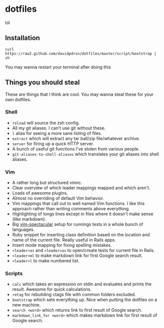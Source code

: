 dotfiles
========

lol

Installation
------------

```shell
curl https://raw2.github.com/davidpdrsn/dotfiles/master/script/bootstrap | sh
```

You may wanna restart your terminal after doing this

Things you should steal
-----------------------

These are things that I think are cool. You may wanna steal these for your own dotfiles.

### Shell

- `reload` will source the zsh config.
- All my git aliases. I can't use git without these.
- `l` alias for seeing a more sane listing of files.
- `extract` which will extract any tar ball/zip file/whatever archive.
- `server` for firing up a quick HTTP server.
- A bunch of useful git functions I've stolen from various people.
- `git-aliases-to-shell-aliases` which translates your git aliases into shell aliases.

### Vim

- A rather long but structured vimrc.
- Clear overview of which leader mappings mapped and which aren't.
- Loads of awesome plugins.
- Almost no overriding of default Vim behavior.
- Vim mappings that call out to well named Vim functions. I like this approach rather than writing comments above everything.
- Highlighting of longs lines except in files where it doesn't make sense (like markdown).
- Big [vim-spectacular](https://github.com/davidpdrsn/vim-spectacular) setup for runnings tests in a whole bunch of languages.
- Ruby snippet for inserting class definition based on the location and name of the current file. Really useful in Rails apps.
- Insert mode mapping for fixing spelling mistakes.
- `<leader>as` and `<leader>av` to open/create tests for current file in Rails.
- `<leader>ml` to make markdown link for first Google search result.
- `<leader>l` to make numbered list.

### Scripts

- `calc` which takes an expression on stdin and evaluates and prints the result. Awesome for quick calculations.
- `retag` for rebuilding ctags file with common folders excluded.
- `bootstrap` which sets everything up. Nice when putting the dotfiles on a new machine.
- `search <word>` which returns link to first result of Google search.
- `markdown_link_for <word>` which makes markdown link for first result of Google search.
